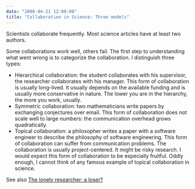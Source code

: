 ```yaml
---
date: "2008-04-21 12:00:00"
title: "Collaboration in Science: Three models"
---
```




Scientists collaborate frequently. Most science articles have at least two authors.

Some collaborations work well, others fail. The first step to understanding what went wrong is to categorize the collaboration. I distinguish three types:

- Hierarchical collaboration: the student collaborates with his supervisor, the researcher collaborates with his manager. This form of collaboration is usually long-lived. It usually depends on the available funding and is usually more conservative in nature. The lower you are in the hierarchy, the more you work, usually.
- Symmetric collaboration: two mathematicians write papers by exchanging conjectures over email. This form of collaboration does not scale well to large numbers: the communication overhead grows quadratically. 
- Topical collaboration: a philosopher writes a paper with a software engineer to describe the philosophy of software engineering. This form of collaboration can suffer from communication problems. The collaboration is usually project-centered. It might be risky research. I would expect this form of collaboration to be especially fruitful. Oddly enough, I cannot think of any famous example of topical collaboration in science.


See also [The lonely researcher: a loser?](/lemire/blog/2008/03/14/the-lonely-researcher-a-loser/)

